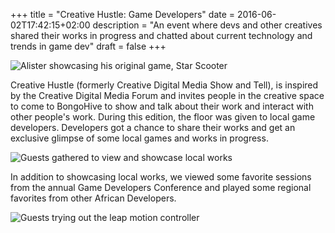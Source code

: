 +++
title = "Creative Hustle: Game Developers"
date = 2016-06-02T17:42:15+02:00
description = "An event where devs and other creatives shared their works in progress and chatted about current technology and trends in game dev"
draft = false
+++

![Alister showcasing his original game, Star Scooter](/images/ch1.jpg "Star Scooter")

Creative Hustle (formerly Creative Digital Media Show and Tell), is inspired by the Creative Digital Media Forum and invites people in the creative space to come to BongoHive to show and talk about their work and interact with other people's work. During this edition, the floor was given to local game developers. Developers got a chance to share their works and get an exclusive glimpse of some local games and works in progress.

![Guests gathered to view and showcase local works](/images/ch2.jpg "Guests gathered to view and showcase local works")

In addition to showcasing local works, we viewed some favorite sessions from the annual Game Developers Conference and played some regional favorites from other African Developers.

![Guests trying out the leap motion controller](/images/ch3.jpg "Guests trying out the leap motion controller")
